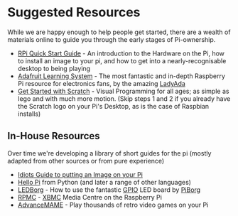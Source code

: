 Suggested Resources
===================

While we are happy enough to help people get started, there are a wealth of materials online to guide you through the early stages of Pi-ownership.

-   [RPi Quick Start Guide](http://www.raspberrypi.org/quick-start-guide) - An introduction to the Hardware on the Pi, how to install an image to your pi, and how to get into a nearly-recognisable desktop to being playing
-   [Adafruit Learning System](http://learn.adafruit.com/category/raspberry-pi) - The most fantastic and in-depth Raspberry Pi resource for electronics fans, by the amazing [LadyAda](http://www.ladyada.net/)
-   [Get Started with Scratch](http://info.scratch.mit.edu/Support/Get_Started) - Visual Programming for all ages; as simple as lego and with much more motion. (Skip steps 1 and 2 if you already have the Scratch logo on your Pi's Desktop, as is the case of Raspbian installs)

In-House Resources
------------------

Over time we're developing a library of short guides for the pi (mostly adapted from other sources or from pure experience)

-   [Idiots Guide to putting an Image on your Pi](Idiots_Guide_to_putting_an_Image_on_your_Pi.md "wikilink")
-   [Hello Pi](Hello_Pi.md "wikilink") from Python (and later a range of other languages)
-   [LEDBorg](LEDBorg.md "wikilink") - How to use the fantastic [GPIO](http://en.wikipedia.org/wiki/General_Purpose_Input/Output) LED board by [PiBorg](http://piborg.org)
-   [RPMC](RPMC.md "wikilink") - [XBMC](http://xbmc.org/) Media Centre on the Raspberry Pi
-   [AdvanceMAME](AdvanceMAME.md "wikilink") - Play thousands of retro video games on your Pi
